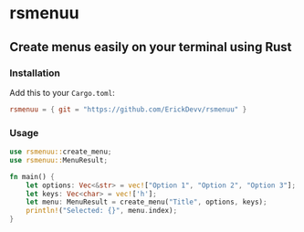 # rsmenuu

## Create menus easily on your terminal using Rust

### Installation

Add this to your `Cargo.toml`:

```toml
rsmenuu = { git = "https://github.com/ErickDevv/rsmenuu" }
```

### Usage

```rust
use rsmenuu::create_menu;
use rsmenuu::MenuResult;

fn main() {
    let options: Vec<&str> = vec!["Option 1", "Option 2", "Option 3"];
    let keys: Vec<char> = vec!['h'];
    let menu: MenuResult = create_menu("Title", options, keys);
    println!("Selected: {}", menu.index);
}
```
